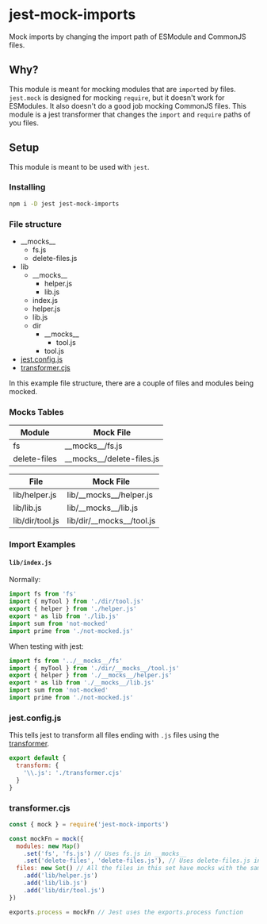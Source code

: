 # jest-mock-imports
Mock imports by changing the import path of ESModule and CommonJS files.

## Why?
This module is meant for mocking modules that are `import`ed by files. `jest.mock` is designed for mocking `require`, but it doesn't work for ESModules. It also doesn't do a good job mocking CommonJS files. This module is a jest transformer that changes the `import` and `require` paths of you files.

## Setup
This module is meant to be used with `jest`.

### Installing
```bash
npm i -D jest jest-mock-imports
```

### File structure
- \_\_mocks\_\_
    - fs.js
    - delete-files.js
- lib
  - \_\_mocks\_\_
    - helper.js
    - lib.js
  - index.js
  - helper.js
  - lib.js
  - dir
    - \_\_mocks\_\_
      - tool.js
    - tool.js
- [jest.config.js](#jestconfigjs)
- [transformer.cjs](#transformercjs)

In this example file structure, there are a couple of files and modules being mocked.

### Mocks Tables
Module | Mock File
--- | ---
fs | \_\_mocks\_\_/fs.js
delete-files | \_\_mocks\_\_/delete-files.js

File | Mock File
--- | ---
lib/helper.js | lib/\_\_mocks\_\_/helper.js
lib/lib.js | lib/\_\_mocks\_\_/lib.js
lib/dir/tool.js | lib/dir/\_\_mocks\_\_/tool.js

### Import Examples
#### `lib/index.js`
Normally:
```javascript
import fs from 'fs'
import { myTool } from './dir/tool.js'
export { helper } from './helper.js'
export * as lib from './lib.js'
import sum from 'not-mocked'
import prime from './not-mocked.js'
```
When testing with jest:
```javascript
import fs from '../__mocks__/fs'
import { myTool } from './dir/__mocks__/tool.js'
export { helper } from './__mocks__/helper.js'
export * as lib from './__mocks__/lib.js'
import sum from 'not-mocked'
import prime from './not-mocked.js'
```

### jest.config.js
This tells jest to transform all files ending with `.js` files using the [transformer](#transformercjs).
```javascript
export default {
  transform: {
    '\\.js': './transformer.cjs'
  }
}
```

### transformer.cjs
```javascript
const { mock } = require('jest-mock-imports')

const mockFn = mock({
  modules: new Map()
    .set('fs', 'fs.js') // Uses fs.js in __mocks__
    .set('delete-files', 'delete-files.js'), // Uses delete-files.js in __mocks__
  files: new Set() // All the files in this set have mocks with the same file name in the __mocks__ folder in the same level as the files.
    .add('lib/helper.js')
    .add('lib/lib.js')
    .add('lib/dir/tool.js')
})

exports.process = mockFn // Jest uses the exports.process function
```
